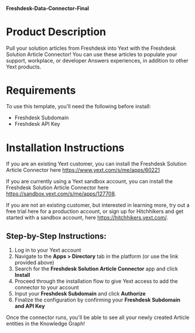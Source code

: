 #### Freshdesk-Data-Connector-Final

# Product Description
Pull your solution articles from Freshdesk into Yext with the Freshdesk Solution Article Connector! You can use these articles to populate your support, workplace, or developer Answers experiences, in addition to other Yext products.

# Requirements
To use this template, you'll need the following before install:

- Freshdesk Subdomain
- Freshdesk API Key

# Installation Instructions
If you are an existing Yext customer, you can install the Freshdesk Solution Article Connector here <https://www.yext.com/s/me/apps/60221>

If you are currently using a Yext sandbox account, you can install the Freshdesk Solution Article Connector here <https://sandbox.yext.com/s/me/apps/127708>.

If you are not an existing customer, but interested in learning more, try out a free trial here for a production account, or sign up for Hitchhikers and get started with a sandbox account, here <https://hitchhikers.yext.com/>.

## Step-by-Step Instructions:
1. Log in to your Yext account
2. Navigate to the **Apps > Directory** tab in the platform (or use the link provided above)
3. Search for the **Freshdesk Solution Article Connector** app and click **Install**
4. Proceed through the installation flow to give Yext access to add the connector to your account
5. Input your **Freshdesk Subdomain** and click **Authorize**
6. Finalize the configuration by confirming your **Freshdesk Subdomain and API Key** 

Once the connector runs, you'll be able to see all your newly created Article entities in the Knowledge Graph!

